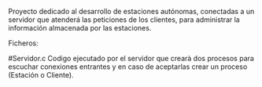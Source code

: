 Proyecto dedicado al desarrollo de estaciones autónomas, conectadas a un servidor que atenderá las peticiones de los clientes, para administrar la información almacenada por las estaciones.


Ficheros:

#Servidor.c
  Codigo ejecutado por el servidor que crearà dos procesos para escuchar conexiones entrantes y en caso de aceptarlas crear un proceso (Estación o Cliente).
